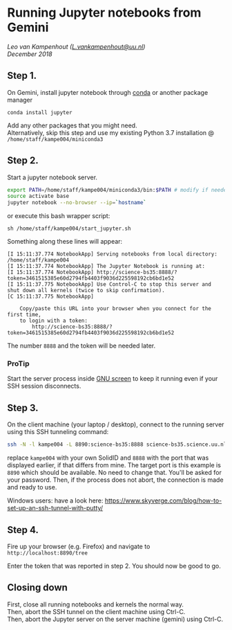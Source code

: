 
# Running Jupyter notebooks from Gemini
*Leo van Kampenhout (L.vankampenhout@uu.nl) \
December 2018*

## Step 1. 
On Gemini, install jupyter notebook through [conda](https://conda.io/miniconda.html) or another package manager 

```
conda install jupyter
```

Add any other packages that you might need. \
Alternatively, skip this step and use my existing Python 3.7 installation @ `/home/staff/kampe004/miniconda3`


## Step 2. 
Start a jupyter notebook server. 

```bash 
export PATH=/home/staff/kampe004/miniconda3/bin:$PATH # modify if needed
source activate base
jupyter notebook --no-browser --ip=`hostname`
```

or execute this bash wrapper script: 

```
sh /home/staff/kampe004/start_jupyter.sh
```

Something along these lines will appear:

```
[I 15:11:37.774 NotebookApp] Serving notebooks from local directory: /home/staff/kampe004
[I 15:11:37.774 NotebookApp] The Jupyter Notebook is running at:
[I 15:11:37.774 NotebookApp] http://science-bs35:8888/?token=3461515385e60d2794fb4403f9036d225598192cb6bd1e52
[I 15:11:37.775 NotebookApp] Use Control-C to stop this server and shut down all kernels (twice to skip confirmation).
[C 15:11:37.775 NotebookApp]

    Copy/paste this URL into your browser when you connect for the first time,
    to login with a token:
        http://science-bs35:8888/?token=3461515385e60d2794fb4403f9036d225598192cb6bd1e52
```

The number `8888` and the token will be needed later. 

### ProTip
Start the server process inside [GNU screen](https://en.wikipedia.org/wiki/GNU_Screen) to keep it running even if your SSH session disconnects.

## Step 3.
On the client machine (your laptop / desktop), connect to the running server using this SSH tunneling command:

```bash
ssh -N -l kampe004 -L 8890:science-bs35:8888 science-bs35.science.uu.nl
```

replace `kampe004` with your own SolidID and `8888` with the port that was displayed earlier, if that differs from mine. 
The target port is this example is `8890` which should be available. No need to change that. 
You'll be asked for your password. Then, if the process does not abort, the connection is made and ready to use. 

Windows users: have a look here: https://www.skyverge.com/blog/how-to-set-up-an-ssh-tunnel-with-putty/

## Step 4.
Fire up your browser (e.g. Firefox) and navigate to `http://localhost:8890/tree`

Enter the token that was reported in step 2. You should now be good to go. 

## Closing down
First, close all running notebooks and kernels the normal way. \
Then, abort the SSH tunnel on the client machine using Ctrl-C. \
Then, abort the Jupyter server on the server machine (gemini) using Ctrl-C.


